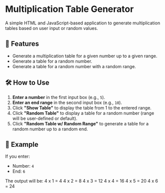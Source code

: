 # Multiplication Table Generator

A simple HTML and JavaScript-based application to generate multiplication tables based on user input or random values.

## 🚀 Features

- Generate a multiplication table for a given number up to a given range.
- Generate a table for a random number.
- Generate a table for a random number with a random range.

## 🛠️ How to Use

1. **Enter a number** in the first input box (e.g., `5`).
2. **Enter an end range** in the second input box (e.g., `10`).
3. Click **"Show Table"** to display the table from 1 to the entered range.
4. Click **"Random Table"** to display a table for a random number (range will be user-defined or default).
5. Click **"Random Table w/ Random Range"** to generate a table for a random number up to a random end.

## 🧪 Example

If you enter:
- Number: `4`
- End: `6`

The output will be:
4 x 1 = 4
4 x 2 = 8
4 x 3 = 12
4 x 4 = 16
4 x 5 = 20
4 x 6 = 24
